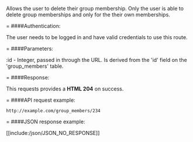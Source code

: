 <!-- --- title: DELETE /group_members/:id -->

Allows the user to delete their group membership. Only the user is able to delete group memberships and only for the their own memberships. 

=
####Authentication:

The user needs to be logged in and have valid credentials to use this route.

=
####Parameters:

:id - Integer, passed in through the URL. Is derived from the 'id' field on the 'group_members' table.

=
####Response:

This requests provides a <strong>HTML 204</strong> on success.

=
####API request example:
```
http://example.com/group_members/234
```

=
####JSON response example:

[[include:/json/JSON_NO_RESPONSE]]